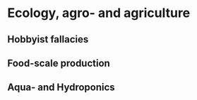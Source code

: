 # Ecology, agro- and agriculture

## Hobbyist fallacies
## Food-scale production
## Aqua- and Hydroponics